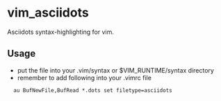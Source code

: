 # vim_asciidots
Asciidots syntax-highlighting for vim.

## Usage
* put the file into your .vim/syntax or $VIM_RUNTIME/syntax directory
* remember to add following into your .vimrc file
```
  au BufNewFile,BufRead *.dots set filetype=asciidots
```
